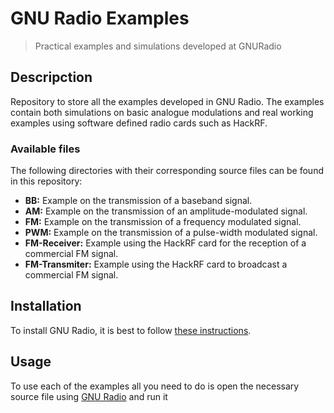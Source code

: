 # GNU Radio Examples
> Practical examples and simulations developed at GNURadio

## Descripction

Repository to store all the examples developed in GNU Radio. The examples contain both simulations on basic analogue modulations and real working examples using software defined radio cards such as HackRF.

### Available files

The following directories with their corresponding source files can be found in this repository:

- **BB:** Example on the transmission of a baseband signal.
- **AM:** Example on the transmission of an amplitude-modulated signal.
- **FM:** Example on the transmission of a frequency modulated signal.
- **PWM:** Example on the transmission of a pulse-width modulated signal.
- **FM-Receiver:** Example using the HackRF card for the reception of a commercial FM signal.
- **FM-Transmiter:** Example using the HackRF card to broadcast a commercial FM signal.

## Installation

To install GNU Radio, it is best to follow [these instructions](https://wiki.gnuradio.org/index.php/InstallingGR).

## Usage

To use each of the examples all you need to do is open the necessary source file using [GNU Radio](https://www.gnuradio.org/) and run it
